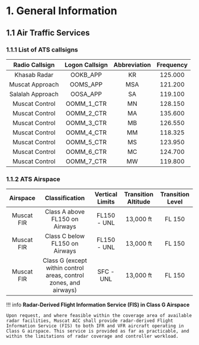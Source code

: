 # 1. General Information
## 1.1 Air Traffic Services
### 1.1.1 List of ATS callsigns
|  Radio Callsign  | Logon Callsign | Abbreviation | Frequency |
|:----------------:|:--------------:|:------------:|:---------:|
|   Khasab Radar   |    OOKB_APP    |      KR      |  125.000  |
|  Muscat Approach |    OOMS_APP    |      MSA     |  121.200  |
| Salalah Approach |    OOSA_APP    |      SA      |  119.100  |
|  Muscat Control  |   OOMM_1_CTR   |      MN      |  128.150  |
|  Muscat Control  |   OOMM_2_CTR   |      MA      |  135.600  |
|  Muscat Control  |   OOMM_3_CTR   |      MB      |  126.550  |
|  Muscat Control  |   OOMM_4_CTR   |      MM      |  118.325  |
|  Muscat Control  |   OOMM_5_CTR   |      MS      |  123.950  |
|  Muscat Control  |   OOMM_6_CTR   |      MC      |  124.700  |
|  Muscat Control  |   OOMM_7_CTR   |      MW      |  119.800  |

### 1.1.2 ATS Airspace
|  Airspace  |                           Classification                          | Vertical Limits | Transition Altitude | Transition Level |
|:----------:|:-----------------------------------------------------------------:|:---------------:|:-------------------:|:----------------:|
| Muscat FIR |                   Class A above FL150 on Airways                  |   FL150 - UNL   |      13,000 ft      |      FL 150      |
| Muscat FIR |                   Class C below FL150 on Airways                  |   FL150 - UNL   |      13,000 ft      |      FL 150      |
| Muscat FIR | Class G (except within control areas, control zones, and airways) |    SFC - UNL    |      13,000 ft      |      FL 150      |

!!! info
    **Radar-Derived Flight Information Service (FIS) in Class G Airspace**

    Upon request, and where feasible within the coverage area of available radar facilities, Muscat ACC shall provide radar-derived Flight Information Service (FIS) to both IFR and VFR aircraft operating in Class G airspace. This service is provided as far as practicable, and within the limitations of radar coverage and controller workload.